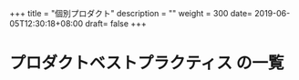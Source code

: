 +++
title = "個別プロダクト"
description = ""
weight = 300
date= 2019-06-05T12:30:18+08:00
draft= false
+++
# プロダクトベストプラクティス の一覧